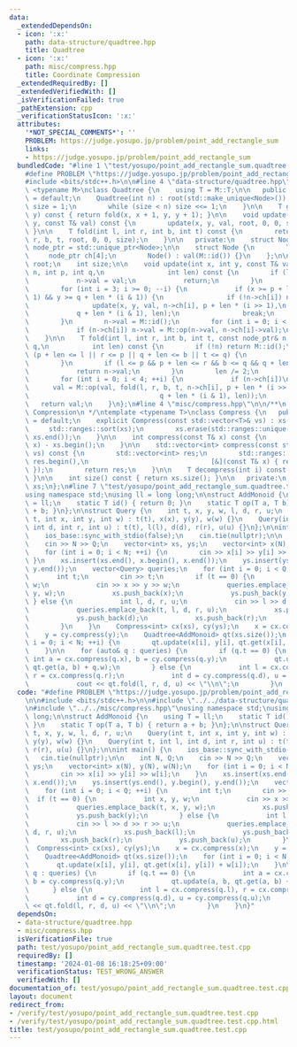 ```yaml
---
data:
  _extendedDependsOn:
  - icon: ':x:'
    path: data-structure/quadtree.hpp
    title: Quadtree
  - icon: ':x:'
    path: misc/compress.hpp
    title: Coordinate Compression
  _extendedRequiredBy: []
  _extendedVerifiedWith: []
  _isVerificationFailed: true
  _pathExtension: cpp
  _verificationStatusIcon: ':x:'
  attributes:
    '*NOT_SPECIAL_COMMENTS*': ''
    PROBLEM: https://judge.yosupo.jp/problem/point_add_rectangle_sum
    links:
    - https://judge.yosupo.jp/problem/point_add_rectangle_sum
  bundledCode: "#line 1 \"test/yosupo/point_add_rectangle_sum.quadtree.test.cpp\"\n\
    #define PROBLEM \"https://judge.yosupo.jp/problem/point_add_rectangle_sum\"\n\n\
    #include <bits/stdc++.h>\n\n#line 4 \"data-structure/quadtree.hpp\"\n\ntemplate\
    \ <typename M>\nclass Quadtree {\n    using T = M::T;\n\n   public:\n    Quadtree()\
    \ = default;\n    Quadtree(int n) : root(std::make_unique<Node>()) {\n       \
    \ size = 1;\n        while (size < n) size <<= 1;\n    }\n\n    T get(int x, int\
    \ y) const { return fold(x, x + 1, y, y + 1); }\n\n    void update(int x, int\
    \ y, const T& val) const {\n        update(x, y, val, root, 0, 0, size);\n   \
    \ }\n\n    T fold(int l, int r, int b, int t) const {\n        return fold(l,\
    \ r, b, t, root, 0, 0, size);\n    }\n\n   private:\n    struct Node;\n    using\
    \ node_ptr = std::unique_ptr<Node>;\n\n    struct Node {\n        T val;\n   \
    \     node_ptr ch[4];\n        Node() : val(M::id()) {}\n    };\n\n    const node_ptr\
    \ root;\n    int size;\n\n    void update(int x, int y, const T& val, const node_ptr&\
    \ n, int p, int q,\n                int len) const {\n        if (len == 1) {\n\
    \            n->val = val;\n            return;\n        }\n        len /= 2;\n\
    \        for (int i = 3; i >= 0; --i) {\n            if (x >= p + len * (i >>\
    \ 1) && y >= q + len * (i & 1)) {\n                if (!n->ch[i]) n->ch[i] = std::make_unique<Node>();\n\
    \                update(x, y, val, n->ch[i], p + len * (i >> 1),\n           \
    \            q + len * (i & 1), len);\n                break;\n            }\n\
    \        }\n        n->val = M::id();\n        for (int i = 0; i < 4; ++i) {\n\
    \            if (n->ch[i]) n->val = M::op(n->val, n->ch[i]->val);\n        }\n\
    \    }\n\n    T fold(int l, int r, int b, int t, const node_ptr& n, int p, int\
    \ q,\n           int len) const {\n        if (!n) return M::id();\n        if\
    \ (p + len <= l || r <= p || q + len <= b || t <= q) {\n            return M::id();\n\
    \        }\n        if (l <= p && p + len <= r && b <= q && q + len <= t) {\n\
    \            return n->val;\n        }\n        len /= 2;\n        T val = M::id();\n\
    \        for (int i = 0; i < 4; ++i) {\n            if (n->ch[i])\n          \
    \      val = M::op(val, fold(l, r, b, t, n->ch[i], p + len * (i >> 1),\n     \
    \                                 q + len * (i & 1), len));\n        }\n     \
    \   return val;\n    }\n};\n#line 4 \"misc/compress.hpp\"\n\n/**\n * @brief Coordinate\
    \ Compression\n */\ntemplate <typename T>\nclass Compress {\n   public:\n    Compress()\
    \ = default;\n    explicit Compress(const std::vector<T>& vs) : xs(vs) {\n   \
    \     std::ranges::sort(xs);\n        xs.erase(std::ranges::unique(xs).begin(),\
    \ xs.end());\n    }\n\n    int compress(const T& x) const {\n        return std::ranges::lower_bound(xs,\
    \ x) - xs.begin();\n    }\n\n    std::vector<int> compress(const std::vector<T>&\
    \ vs) const {\n        std::vector<int> res;\n        std::ranges::transform(vs,\
    \ res.begin(),\n                               [&](const T& x) { return compress(x);\
    \ });\n        return res;\n    }\n\n    T decompress(int i) const { return xs[i];\
    \ }\n\n    int size() const { return xs.size(); }\n\n   private:\n    std::vector<T>\
    \ xs;\n};\n#line 7 \"test/yosupo/point_add_rectangle_sum.quadtree.test.cpp\"\n\
    using namespace std;\nusing ll = long long;\n\nstruct AddMonoid {\n    using T\
    \ = ll;\n    static T id() { return 0; }\n    static T op(T a, T b) { return a\
    \ + b; }\n};\n\nstruct Query {\n    int t, x, y, w, l, d, r, u;\n    Query(int\
    \ t, int x, int y, int w) : t(t), x(x), y(y), w(w) {}\n    Query(int t, int l,\
    \ int d, int r, int u) : t(t), l(l), d(d), r(r), u(u) {}\n};\n\nint main() {\n\
    \    ios_base::sync_with_stdio(false);\n    cin.tie(nullptr);\n\n    int N, Q;\n\
    \    cin >> N >> Q;\n    vector<int> xs, ys;\n    vector<int> x(N), y(N), w(N);\n\
    \    for (int i = 0; i < N; ++i) {\n        cin >> x[i] >> y[i] >> w[i];\n   \
    \ }\n    xs.insert(xs.end(), x.begin(), x.end());\n    ys.insert(ys.end(), y.begin(),\
    \ y.end());\n    vector<Query> queries;\n    for (int i = 0; i < Q; ++i) {\n \
    \       int t;\n        cin >> t;\n        if (t == 0) {\n            int x, y,\
    \ w;\n            cin >> x >> y >> w;\n            queries.emplace_back(t, x,\
    \ y, w);\n            xs.push_back(x);\n            ys.push_back(y);\n       \
    \ } else {\n            int l, d, r, u;\n            cin >> l >> d >> r >> u;\n\
    \            queries.emplace_back(t, l, d, r, u);\n            xs.push_back(l);\n\
    \            ys.push_back(d);\n            xs.push_back(r);\n            ys.push_back(u);\n\
    \        }\n    }\n    Compress<int> cx(xs), cy(ys);\n    x = cx.compress(x);\n\
    \    y = cy.compress(y);\n    Quadtree<AddMonoid> qt(xs.size());\n    for (int\
    \ i = 0; i < N; ++i) {\n        qt.update(x[i], y[i], qt.get(x[i], y[i]) + w[i]);\n\
    \    }\n\n    for (auto& q : queries) {\n        if (q.t == 0) {\n           \
    \ int a = cx.compress(q.x), b = cy.compress(q.y);\n            qt.update(a, b,\
    \ qt.get(a, b) + q.w);\n        } else {\n            int l = cx.compress(q.l),\
    \ r = cx.compress(q.r);\n            int d = cy.compress(q.d), u = cy.compress(q.u);\n\
    \            cout << qt.fold(l, r, d, u) << \"\\n\";\n        }\n    }\n}\n"
  code: "#define PROBLEM \"https://judge.yosupo.jp/problem/point_add_rectangle_sum\"\
    \n\n#include <bits/stdc++.h>\n\n#include \"../../data-structure/quadtree.hpp\"\
    \n#include \"../../misc/compress.hpp\"\nusing namespace std;\nusing ll = long\
    \ long;\n\nstruct AddMonoid {\n    using T = ll;\n    static T id() { return 0;\
    \ }\n    static T op(T a, T b) { return a + b; }\n};\n\nstruct Query {\n    int\
    \ t, x, y, w, l, d, r, u;\n    Query(int t, int x, int y, int w) : t(t), x(x),\
    \ y(y), w(w) {}\n    Query(int t, int l, int d, int r, int u) : t(t), l(l), d(d),\
    \ r(r), u(u) {}\n};\n\nint main() {\n    ios_base::sync_with_stdio(false);\n \
    \   cin.tie(nullptr);\n\n    int N, Q;\n    cin >> N >> Q;\n    vector<int> xs,\
    \ ys;\n    vector<int> x(N), y(N), w(N);\n    for (int i = 0; i < N; ++i) {\n\
    \        cin >> x[i] >> y[i] >> w[i];\n    }\n    xs.insert(xs.end(), x.begin(),\
    \ x.end());\n    ys.insert(ys.end(), y.begin(), y.end());\n    vector<Query> queries;\n\
    \    for (int i = 0; i < Q; ++i) {\n        int t;\n        cin >> t;\n      \
    \  if (t == 0) {\n            int x, y, w;\n            cin >> x >> y >> w;\n\
    \            queries.emplace_back(t, x, y, w);\n            xs.push_back(x);\n\
    \            ys.push_back(y);\n        } else {\n            int l, d, r, u;\n\
    \            cin >> l >> d >> r >> u;\n            queries.emplace_back(t, l,\
    \ d, r, u);\n            xs.push_back(l);\n            ys.push_back(d);\n    \
    \        xs.push_back(r);\n            ys.push_back(u);\n        }\n    }\n  \
    \  Compress<int> cx(xs), cy(ys);\n    x = cx.compress(x);\n    y = cy.compress(y);\n\
    \    Quadtree<AddMonoid> qt(xs.size());\n    for (int i = 0; i < N; ++i) {\n \
    \       qt.update(x[i], y[i], qt.get(x[i], y[i]) + w[i]);\n    }\n\n    for (auto&\
    \ q : queries) {\n        if (q.t == 0) {\n            int a = cx.compress(q.x),\
    \ b = cy.compress(q.y);\n            qt.update(a, b, qt.get(a, b) + q.w);\n  \
    \      } else {\n            int l = cx.compress(q.l), r = cx.compress(q.r);\n\
    \            int d = cy.compress(q.d), u = cy.compress(q.u);\n            cout\
    \ << qt.fold(l, r, d, u) << \"\\n\";\n        }\n    }\n}"
  dependsOn:
  - data-structure/quadtree.hpp
  - misc/compress.hpp
  isVerificationFile: true
  path: test/yosupo/point_add_rectangle_sum.quadtree.test.cpp
  requiredBy: []
  timestamp: '2024-01-08 16:18:25+09:00'
  verificationStatus: TEST_WRONG_ANSWER
  verifiedWith: []
documentation_of: test/yosupo/point_add_rectangle_sum.quadtree.test.cpp
layout: document
redirect_from:
- /verify/test/yosupo/point_add_rectangle_sum.quadtree.test.cpp
- /verify/test/yosupo/point_add_rectangle_sum.quadtree.test.cpp.html
title: test/yosupo/point_add_rectangle_sum.quadtree.test.cpp
---
```

